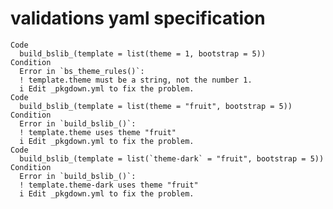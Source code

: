 # validations yaml specification

    Code
      build_bslib_(template = list(theme = 1, bootstrap = 5))
    Condition
      Error in `bs_theme_rules()`:
      ! template.theme must be a string, not the number 1.
      i Edit _pkgdown.yml to fix the problem.
    Code
      build_bslib_(template = list(theme = "fruit", bootstrap = 5))
    Condition
      Error in `build_bslib_()`:
      ! template.theme uses theme "fruit"
      i Edit _pkgdown.yml to fix the problem.
    Code
      build_bslib_(template = list(`theme-dark` = "fruit", bootstrap = 5))
    Condition
      Error in `build_bslib_()`:
      ! template.theme-dark uses theme "fruit"
      i Edit _pkgdown.yml to fix the problem.

